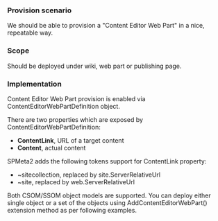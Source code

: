 ### Provision scenario
We should be able to provision a "Content Editor Web Part" in a nice, repeatable way.

### Scope
Should be deployed under wiki, web part or publishing page.

### Implementation
Content Editor Web Part provision is enabled via ContentEditorWebPartDefinition object.

There are two properties which are exposed by ContentEditorWebPartDefinition:

* **ContentLink**, URL of a target content
* **Content**, actual content

SPMeta2 adds the following tokens support for ContentLink property:

* ~sitecollection, replaced by site.ServerRelativeUrl
* ~site, replaced by web.ServerRelativeUrl

Both CSOM/SSOM object models are supported. 
You can deploy either single object or a set of the objects using AddContentEditorWebPart() extension method as per following examples.
